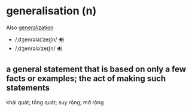 # generalisation (n)

Also [generalization]()

- /ˌdʒenrəlaɪˈzeɪʃn/ [🔊](https://www.oxfordlearnersdictionaries.com/media/english/uk_pron/g/gen/gener/generalization__gb_4.mp3)
- /ˌdʒenrələˈzeɪʃn/ [🔊](https://www.oxfordlearnersdictionaries.com/media/english/us_pron/g/gen/gener/generalization__us_2_rr.mp3)

## a general statement that is based on only a few facts or examples; the act of making such statements

khái quát; tổng quát; suy rộng; mở rộng